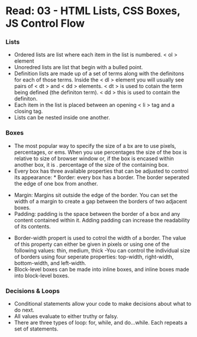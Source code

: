 # Read: 03 - HTML Lists, CSS Boxes, JS Control Flow
### Lists
- Ordered lists are list where each item in the list is numbered. < ol > element
- Unoredred lists are list that begin with a bulled point.
- Definition lists are made up of a set of terms along with the definitons for each of those terms. Inside the < dl > element you will usually see pairs of < dt > and < dd > elements. < dt > is used to cotain the term being defined (the definiton term). < dd > this is used to contain the definiton.
- Each item in the list is placed between an opening < li > tag and a closing tag.
- Lists can be nested inside one another.
### Boxes
- The most popular way to specify the size of a bx are to use pixels, percentages, or ems. When you use percentages the size of the box is relative to size of browser window or, if the box is encased within another box, it is . percentage of the size of the containing box.
- Every box has three available properties that can be adjusted to control its appearance: * Border: every box has a border. The border seperated the edge of one box from another.
* Margin: Margins sit outside the edge of the border. You can set the width of a margin to create a gap between the borders of two adjacent boxes.
* Padding: padding is the space between the border of a box and any content contained within it. Adding padding can increase the readability of its contents.
- Border-width propert is used to cotrol the width of a border. The value of this property can either be given in pixels or using one of the following values: thin, medium, thick
-You can control the individual size of borders using four seperate properties: top-width, right-width, bottom-width, and left-width.
- Block-level boxes can be made into inline boxes, and inline boxes made into block-level boxes.
### Decisions & Loops
- Conditional statements allow your code to make decisions about what to do next.
- All values evaluate to either truthy or falsy.
- There are three types of loop: for, while, and do...while. Each repeats a set of statements.